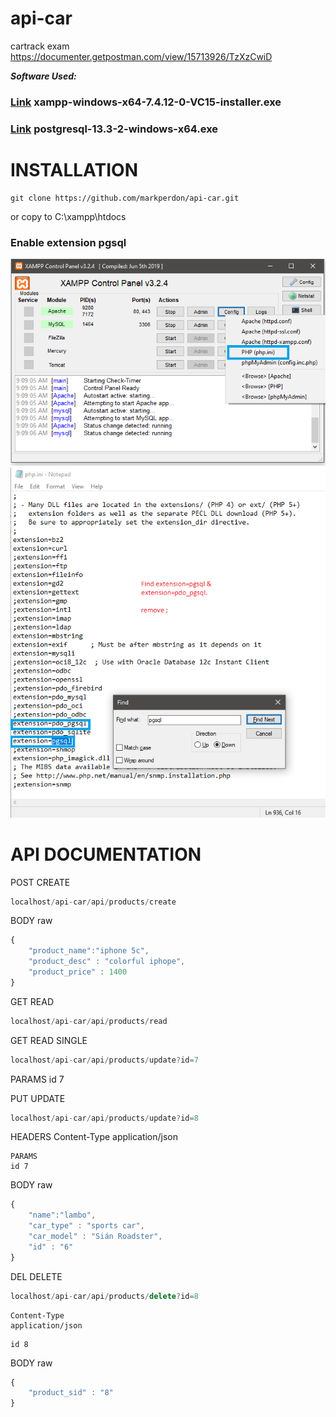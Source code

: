 # api-car
 cartrack exam
https://documenter.getpostman.com/view/15713926/TzXzCwiD


***Software Used:***
### [Link](https://www.apachefriends.org/download.html) xampp-windows-x64-7.4.12-0-VC15-installer.exe ###

### [Link](https://www.enterprisedb.com/downloads/postgres-postgresql-downloads) postgresql-13.3-2-windows-x64.exe    ###

# INSTALLATION #
```
git clone https://github.com/markperdon/api-car.git
```
or copy to C:\xampp\htdocs

### Enable extension pgsql ###
![S1](/assets/img/ss1.png)
![S2](/assets/img/ss2.png)


# API DOCUMENTATION #

POST CREATE
```javascript
localhost/api-car/api/products/create
```
BODY raw
```javascript
{
    "product_name":"iphone 5c",
    "product_desc" : "colorful iphope",
    "product_price" : 1400
}
```
GET READ
```javascript
localhost/api-car/api/products/read
```
GET READ SINGLE
```javascript
localhost/api-car/api/products/update?id=7
```
PARAMS
id 7


PUT UPDATE
```javascript
localhost/api-car/api/products/update?id=8
```
HEADERS
Content-Type
application/json
```
PARAMS
id 7
```
BODY raw
```javascript
{
    "name":"lambo",
    "car_type" : "sports car",
    "car_model" : "Sián Roadster",
    "id" : "6"
}
```

DEL DELETE
```javascript
localhost/api-car/api/products/delete?id=8
```
```HEADERS
Content-Type
application/json
```
```PARAMS
id 8
```
BODY raw
```javascript
{
    "product_sid" : "8"
}   
```